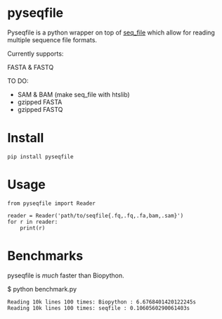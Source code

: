 # pyseqfile

Pyseqfile is a python wrapper on top of [seq_file](https://github.com/noporpoise/seq_file) which allow for reading multiple sequence file formats. 

Currently supports:

FASTA & FASTQ

TO DO:

* SAM & BAM (make seq_file with htslib)
* gzipped FASTA
* gzipped FASTQ

# Install
	
	pip install pyseqfile

# Usage

	from pyseqfile import Reader

	reader = Reader('path/to/seqfile{.fq,.fq,.fa,bam,.sam}')
	for r in reader:
	    print(r)

# Benchmarks

pyseqfile is *much* faster than Biopython. 

$ python benchmark.py

	Reading 10k lines 100 times: Biopython : 6.6768401420122245s
	Reading 10k lines 100 times: seqfile : 0.1060560290061403s